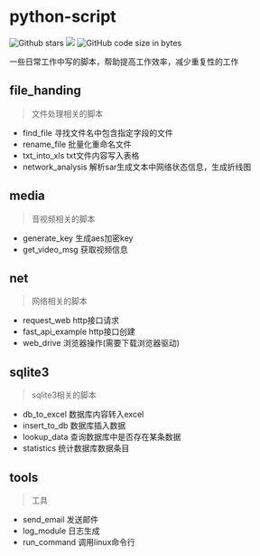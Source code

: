 # python-script
![Github stars](https://img.shields.io/github/stars/canaconZion/python-script.svg) [![](https://img.shields.io/badge/main-python_script-blue)](https://github.com/canaconZion/push-streaming) 
![GitHub code size in bytes](https://img.shields.io/github/languages/code-size/canaconZion/python-script)
>
一些日常工作中写的脚本，帮助提高工作效率，减少重复性的工作
## file_handing
> 文件处理相关的脚本
- find_file 寻找文件名中包含指定字段的文件
- rename_file 批量化重命名文件
- txt_into_xls txt文件内容写入表格
- network_analysis 解析sar生成文本中网络状态信息，生成折线图
## media
> 音视频相关的脚本
- generate_key 生成aes加密key
- get_video_msg 获取视频信息

## net
> 网络相关的脚本
- request_web http接口请求
- fast_api_example http接口创建
- web_drive 浏览器操作(需要下载浏览器驱动)

## sqlite3
> sqlite3相关的脚本
- db_to_excel 数据库内容转入excel
- insert_to_db 数据库插入数据
- lookup_data 查询数据库中是否存在某条数据
- statistics 统计数据库数据条目
## tools
> 工具
- send_email 发送邮件
- log_module 日志生成
- run_command 调用linux命令行
